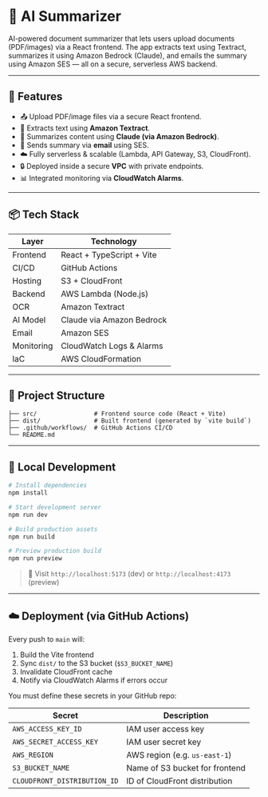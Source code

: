 # 🧠 AI Summarizer

AI-powered document summarizer that lets users upload documents (PDF/images) via a React frontend. The app extracts text using Textract, summarizes it using Amazon Bedrock (Claude), and emails the summary using Amazon SES — all on a secure, serverless AWS backend.

---

## 🚀 Features

- 📤 Upload PDF/image files via a secure React frontend.
- 📄 Extracts text using **Amazon Textract**.
- 🧠 Summarizes content using **Claude (via Amazon Bedrock)**.
- 📧 Sends summary via **email** using SES.
- ☁️ Fully serverless & scalable (Lambda, API Gateway, S3, CloudFront).
- 🔒 Deployed inside a secure **VPC** with private endpoints.
- 📊 Integrated monitoring via **CloudWatch Alarms**.

---

## 📦 Tech Stack

| Layer       | Technology                         |
|-------------|-------------------------------------|
| Frontend    | React + TypeScript + Vite          |
| CI/CD       | GitHub Actions                     |
| Hosting     | S3 + CloudFront                    |
| Backend     | AWS Lambda (Node.js)               |
| OCR         | Amazon Textract                    |
| AI Model    | Claude via Amazon Bedrock          |
| Email       | Amazon SES                         |
| Monitoring  | CloudWatch Logs & Alarms           |
| IaC         | AWS CloudFormation                 |

---

## 📁 Project Structure

```
├── src/                # Frontend source code (React + Vite)
├── dist/               # Built frontend (generated by `vite build`)
├── .github/workflows/  # GitHub Actions CI/CD
└── README.md
```

---

## 🧪 Local Development

```bash
# Install dependencies
npm install

# Start development server
npm run dev

# Build production assets
npm run build

# Preview production build
npm run preview
```

> 🔎 Visit `http://localhost:5173` (dev) or `http://localhost:4173` (preview)

---

## ☁️ Deployment (via GitHub Actions)

Every push to `main` will:

1. Build the Vite frontend
2. Sync `dist/` to the S3 bucket (`$S3_BUCKET_NAME`)
3. Invalidate CloudFront cache
4. Notify via CloudWatch Alarms if errors occur

You must define these secrets in your GitHub repo:

| Secret                     | Description                    |
|----------------------------|--------------------------------|
| `AWS_ACCESS_KEY_ID`        | IAM user access key            |
| `AWS_SECRET_ACCESS_KEY`    | IAM user secret key            |
| `AWS_REGION`               | AWS region (e.g. `us-east-1`)  |
| `S3_BUCKET_NAME`           | Name of S3 bucket for frontend |
| `CLOUDFRONT_DISTRIBUTION_ID` | ID of CloudFront distribution |